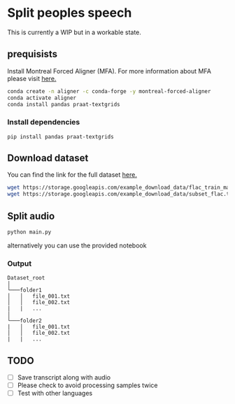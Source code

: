 # Split peoples speech

This is currently a WIP but in a workable state.

## prequisists

Install Montreal Forced Aligner (MFA). For more information about MFA please visit [here.](https://montreal-forced-aligner.readthedocs.io/en/latest/index.html)

``` bash
conda create -n aligner -c conda-forge -y montreal-forced-aligner
conda activate aligner
conda install pandas praat-textgrids

```

### Install dependencies

```Shell
pip install pandas praat-textgrids
```

## Download dataset

You can find the link for the full dataset [here.](https://mlcommons.org/en/peoples-speech/)

``` bash
wget https://storage.googleapis.com/example_download_data/flac_train_manifest.jsonl # Download maifest
wget https://storage.googleapis.com/example_download_data/subset_flac.tar  # download peoples speech subset
```

## Split audio

``` bash
python main.py
```

alternatively you can use the provided notebook

### Output

```
Dataset_root
│
└───folder1
│   │   file_001.txt
│   │   file_002.txt
|   |   ...
│   
└───folder2
|   │   file_001.txt
│   │   file_002.txt
|   |   ...
```

## TODO

- [ ] Save transcript along with audio
- [ ] Please check to avoid processing samples twice
- [ ] Test with other languages

